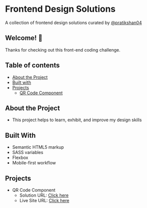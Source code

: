 # Frontend Design Solutions

A collection of frontend design solutions curated by [@pratikshan04](https://github.com/pratikshan04) 

## Welcome! 👋

Thanks for checking out this front-end coding challenge.

## Table of contents

- [About the Project](#about-the-project)
- [Built with](#built-with)
- [Projects](#projects)
    - [QR Code Component](#qr-code-component)


## About the Project

- This project helps to learn, exhibit, and improve my design skills

## Built With

- Semantic HTML5 markup
- SASS variables
- Flexbox
- Mobile-first workflow

## Projects

- QR Code Component
  - Solution URL: [Click here](https://github.com/pratikshan04/frontend-designs/tree/master/qr-code-component-main)
  - Live Site URL: [Click here](https://qrcode-frontenddesign.netlify.app/)
